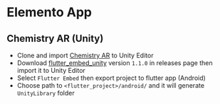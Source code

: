 # Elemento App

## Chemistry AR (Unity)
- Clone and import [Chemistry AR](https://github.com/MiroslavShard/chemistry-ar) to Unity Editor
- Download [flutter_embed_unity](https://github.com/learntoflutter/flutter_embed_unity) version `1.1.0` in releases page then import it to Unity Editor
- Select `Flutter Embed` then export project to flutter app (Android)
- Choose path to `<flutter_project>/android/` and it will generate `UnityLibrary` folder